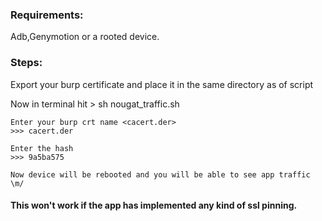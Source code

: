 ### Requirements:
Adb,Genymotion or a rooted device.

### Steps:
Export your burp certificate and place it in the same directory as of script

Now in terminal hit > sh nougat_traffic.sh

```
Enter your burp crt name <cacert.der>
>>> cacert.der

Enter the hash
>>> 9a5ba575

Now device will be rebooted and you will be able to see app traffic \m/
```
#### This won't work if the app has implemented any kind of ssl pinning.

